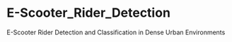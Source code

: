 # E-Scooter_Rider_Detection
E-Scooter Rider Detection and Classification in Dense Urban Environments

